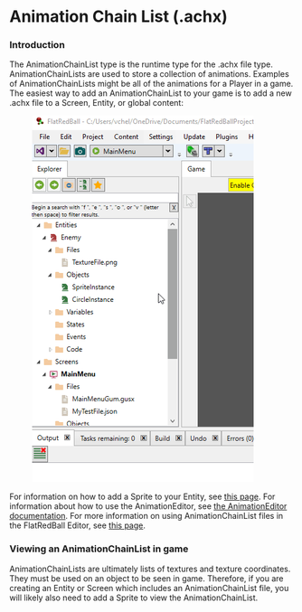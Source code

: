 # Animation Chain List (.achx)

### Introduction

The AnimationChainList type is the runtime type for the .achx file type. AnimationChainLists are used to store a collection of animations. Examples of AnimationChainLists might be all of the animations for a Player in a game. The easiest way to add an AnimationChainList to your game is to add a new .achx file to a Screen, Entity, or global content:

<figure><img src="../../media/2016-01-20_16_19_33.gif" alt=""><figcaption></figcaption></figure>

For information on how to add a Sprite to your Entity, see [this page](broken-reference/). For information about how to use the AnimationEditor, see [the AnimationEditor documentation](../../documentation/tools/glue-gluevault-component-pages-animationeditor-plugin.md). For more information on using AnimationChainList files in the FlatRedBall Editor, see [this page](broken-reference).

### Viewing an AnimationChainList in game

AnimationChainLists are ultimately lists of textures and texture coordinates. They must be used on an object to be seen in game. Therefore, if you are creating an Entity or Screen which includes an AnimationChainList file, you will likely also need to add a Sprite to view the AnimationChainList.
